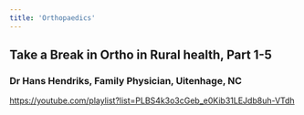 ```yaml
---
title: 'Orthopaedics'
---
```

## Take a Break in Ortho in Rural health, Part 1-5 
### Dr Hans Hendriks, Family Physician, Uitenhage, NC 
https://youtube.com/playlist?list=PLBS4k3o3cGeb_e0Kib31LEJdb8uh-VTdh
